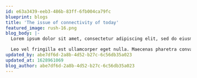 ```yaml
---
id: e63a3439-eeb3-486b-83ff-6fb004ca79fc
blueprint: blogs
title: 'The issue of connectivity of today'
featured_image: rush-16.png
blog_body: |-
  Lorem ipsum dolor sit amet, consectetur adipiscing elit, sed do eiusmod tempor incididunt ut labore et dolore magna aliqua. Quisque non tellus orci ac. Volutpat diam ut venenatis tellus in metus vulputate. Sollicitudin aliquam ultrices sagittis orci a scelerisque purus. Ipsum nunc aliquet bibendum enim facilisis gravida neque convallis a. A erat nam at lectus urna duis convallis convallis tellus. Felis donec et odio pellentesque diam volutpat commodo sed egestas. Sed ullamcorper morbi tincidunt ornare massa eget egestas. Tempus egestas sed sed risus pretium quam vulputate. Nec tincidunt praesent semper feugiat. Pulvinar pellentesque habitant morbi tristique. Fusce ut placerat orci nulla pellentesque dignissim enim sit. Sodales ut eu sem integer. Tellus pellentesque eu tincidunt tortor aliquam nulla facilisi. Ut diam quam nulla porttitor massa id. At consectetur lorem donec massa sapien faucibus et molestie ac. Arcu cursus euismod quis viverra nibh.

  Leo vel fringilla est ullamcorper eget nulla. Maecenas pharetra convallis posuere morbi leo urna molestie at. Egestas sed tempus urna et pharetra pharetra massa massa ultricies. Nec nam aliquam sem et tortor consequat. Eget nunc scelerisque viverra mauris in aliquam sem fringilla ut. At risus viverra adipiscing at. A scelerisque purus semper eget. Eget nunc lobortis mattis aliquam faucibus purus. Mattis aliquam faucibus purus in massa. Sollicitudin aliquam ultrices sagittis orci a scelerisque purus semper eget.
updated_by: abe7df6d-2a8b-4d52-b27c-6c56db35a023
updated_at: 1628961069
blog_author: abe7df6d-2a8b-4d52-b27c-6c56db35a023
---
```

